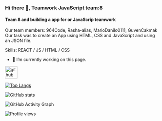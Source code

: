 ### Hi there 👋, Teamwork JavaScript team:8 
#### Team 8 and building a app for or JavaScrip teamwork
Our team members: 964Code, Rasha-alias, MarioDanilo0111, GuvenCakmak
Our task was to create an App using HTML, CSS and JavaScript and using an JSON file.


Skills:  REACT / JS / HTML / CSS

- 🔭 I’m currently working on this page. 


[<img src='https://cdn.jsdelivr.net/npm/simple-icons@3.0.1/icons/github.svg' alt='github' height='40'>](https://github.com/964Code)  

[![Top Langs](https://github-readme-stats.vercel.app/api/top-langs/?username=964Code)](https://github.com/anuraghazra/github-readme-stats)

![GitHub stats](https://github-readme-stats.vercel.app/api?username=964Code&show_icons=true&count_private=true)  

![GitHub Activity Graph](https://activity-graph.herokuapp.com/graph?username=964Code)  

![Profile views](https://gpvc.arturio.dev/964Code)  
